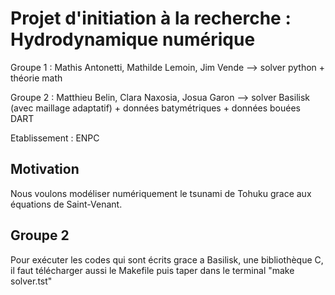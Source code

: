 # Projet d'initiation à la recherche : Hydrodynamique numérique

Groupe 1 : Mathis Antonetti, Mathilde Lemoin, Jim Vende --> solver python + théorie math

Groupe 2 : Matthieu Belin, Clara Naxosia, Josua Garon --> solver Basilisk (avec maillage adaptatif) + données batymétriques + données bouées DART

Etablissement : ENPC

## Motivation

Nous voulons modéliser numériquement le tsunami de Tohuku grace aux équations de Saint-Venant.


## Groupe 2

Pour exécuter les codes qui sont écrits grace a Basilisk, une bibliothèque C, il faut télécharger aussi le Makefile puis taper dans le terminal "make solver.tst"
